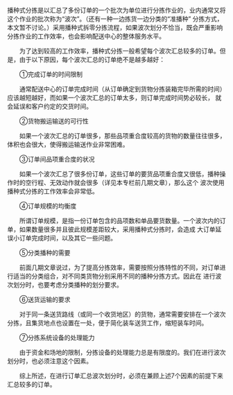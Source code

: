 
播种式分拣是以汇总了多份订单的一个批次为单位进行分拣作业的，业内通常又将这个作业的批次称为“波次”。（还有一种一边拣货一边分类的“准播种”
分拣方式，本文暂不讨论。）采用播种式拆零分拣流程，如果波次划分不恰当，既会严重影响分拣作业的工作效率，也会影响配送中心的整体服务水平。

　　为了达到较高的工作效率，播种式分拣一般希望每个波次汇总较多的订单。但是，由于以下原因，每个波次汇总的订单绝不是越多越好：

　　①完成订单的时间限制

　　通常配送中心的订单完成时间（从订单确定到货物分拣装箱完毕所需的时间）应该越短越好，而如果一个波次汇总的订单太多，则订单完成时间势必较长，
就会延误和客户约定的交货时间。

　　②货物搬运输送的可行性

　　如果一个波次汇总的订单很多，那些品项重合度较高的货物的数量往往很多，体积也会很大，使得搬运输送作业非常困难。

　　③订单间品项重合度的状况

　　如果一个波次汇总了很多份订单，这些订单的要货品项重合度又很低，播种操作时的空行程、无效动作就会很多（详见本专栏前几期文章），那么这个
波次使用播种式分拣的工作效率会非常低。

　　④订单规模的均衡度

　　所谓订单规模，是指一份订单包含的品项数和单品要货数量。一个波次内的订单，如果数量很多并且彼此规模差距较大，采用播种式分拣时，会造成
大订单延误小订单完成时间，以及其它一些问题。

　　⑤分类播种的需要

　　前面几期文章说过，为了提高分拣效率，需要按照分拣特性的不同，对订单进行适当的分类组合，对不同类货物分别采用不同的播种分拣方式。因此在
进行波次划分时，也要考虑分类播种的划分要求。

　　⑥送货运输的要求

　　对于同一条送货路线（或同一个收货地区）的货物，通常需要安排在一个波次分拣，且集货地点也设置在一处，便于简化装车送货工作，缩短装车时间。

　　⑦分拣系统设备的处理能力

　　由于资金和场地的限制，分拣设备的处理能力总是有限度的。我们在进行波次划分时，也必须注意这个因素。

　　综上所述，在进行订单汇总波次划分时，必须在兼顾上述7个因素的前提下来汇总较多的订单。